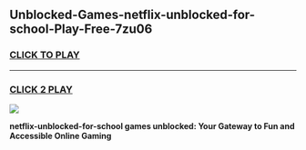 
## Unblocked-Games-netflix-unblocked-for-school-Play-Free-7zu06
<h3>
<a href="https://premium76.site?title=netflix-unblocked-for-school&ref=23A">CLICK TO PLAY</a></h3>
<hr>

<h3>
<a href="https://premium76.site?title=netflix-unblocked-for-school&ref=23A">CLICK 2 PLAY</a>
  
</h3>

<a href="https://premium76.site?title=netflix-unblocked-for-school&ref=23A"><img src="https://clearcache.store/games.png"></a>


**netflix-unblocked-for-school games unblocked: Your Gateway to Fun and Accessible Online Gaming**
